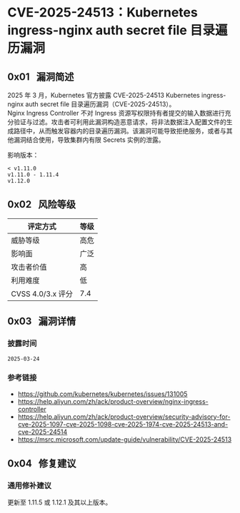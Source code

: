 # CVE-2025-24513：Kubernetes ingress-nginx auth secret file 目录遍历漏洞

## 0x01   漏洞简述

2025 年 3 月，Kubernetes 官方披露 CVE-2025-24513 Kubernetes ingress-nginx auth secret file 目录遍历漏洞（CVE-2025-24513）。Nginx Ingress Controller 不对 Ingress 资源写权限持有者提交的输入数据进行充分验证与过滤。攻击者可利用此漏洞构造恶意请求，将非法数据注入配置文件的生成路径中，从而触发容器内的目录遍历漏洞。该漏洞可能导致拒绝服务，或者与其他漏洞结合使用，导致集群内有限 Secrets 实例的泄露。

影响版本：

```
< v1.11.0
v1.11.0 - 1.11.4
v1.12.0
```

## 0x02   风险等级

| 评定方式            | 等级  |
| --------------- | --- |
| 威胁等级            | 高危  |
| 影响面             | 广泛  |
| 攻击者价值           | 高   |
| 利用难度            | 低   |
| CVSS 4.0/3.x 评分 | 7.4 |

## 0x03   漏洞详情

### 披露时间

```
2025-03-24
```

### 参考链接

- https://github.com/kubernetes/kubernetes/issues/131005
- https://help.aliyun.com/zh/ack/product-overview/nginx-ingress-controller
- https://help.aliyun.com/zh/ack/product-overview/security-advisory-for-cve-2025-1097-cve-2025-1098-cve-2025-1974-cve-2025-24513-and-cve-2025-24514
- https://msrc.microsoft.com/update-guide/vulnerability/CVE-2025-24513

## 0x04   修复建议

### 通用修补建议

更新至 1.11.5 或 1.12.1 及其以上版本。

